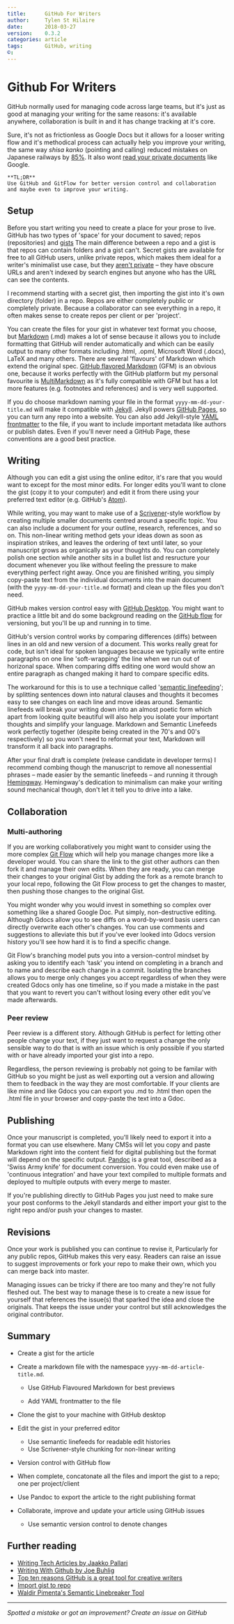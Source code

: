 ```yaml
---
title:      GitHub For Writers
author:     Tylen St Hilaire
date:       2018-03-27
version:    0.3.2
categories: article
tags:       GitHub, writing
©:
---
```


# Github For Writers

GitHub normally used for managing code 
across large teams, 
but it's just as good at managing your writing 
for the same reasons: 
it's available anywhere, 
collaboration is built in 
and it has change tracking at it's core.

Sure, 
it's not as frictionless as Google Docs 
but it allows for a looser writing flow 
and it's methodical process 
can actually help you improve your writing, 
the same way *shisa kanko* (pointing and calling) 
reduced mistakes on Japanese railways by [85%](https://www.japantimes.co.jp/news/2008/10/21/reference/jr-gestures/#.VL7Xg-d2MTk). 
It also wont [read your private documents](https://www.telegraph.co.uk/technology/2017/11/01/google-reading-docs/) like Google.

```
**TL;DR**
Use GitHub and GitFlow for better version control and collaboration and maybe even to improve your writing.
```

## Setup

Before you start writing 
you need to create a place for your prose to live.
GitHub has two types of 'space' for your document to saved; 
repos (repositories) and [gists](https://help.github.com/articles/about-gists/) 
The main difference between a repo and a gist 
is that repos can contain folders 
and a gist can't. 
Secret gists are available for free to all GitHub users, 
unlike private repos, 
which makes them ideal for a writer's minimalist use case, 
but they [aren't private](https://help.github.com/articles/about-gists/#secret-gists) – 
they have obscure URLs and aren't indexed by search engines 
but anyone who has the URL can see the contents.

I recommend starting with a secret gist, 
then importing the gist into it's own directory (folder) 
in a repo.
Repos are either completely public or completely private. 
Because a collaborator can see everything in a repo, 
it often makes sense to create repos per client or per 'project'.

You can create the files for your gist in whatever text format you choose, 
but [Markdown](https://daringfireball.net/projects/markdown/) (.md) makes a lot of sense 
because it allows you to include formatting 
that GitHub will render automatically 
and which can be easily output to many other formats 
including .html, .opml, Microsoft Word (.docx), LaTeX 
and many others. 
There are several 'flavours' of Markdown which extend the original spec. 
[GitHub flavored Markdown](https://guides.github.com/features/mastering-markdown/) (GFM) is an obvious one, 
because it works perfectly with the GitHub platform 
but my personal favourite is [MultiMarkdown](http://fletcherpenney.net/multimarkdown/) 
as it's fully compatible with GFM 
but has a lot more features 
(e.g. footnotes and references) 
and is very well supported.

If you do choose markdown 
naming your file in the format `yyyy-mm-dd-your-title.md` 
will make it compatible with [Jekyll](https://jekyllrb.com). 
Jekyll powers [GitHub Pages](https://pages.github.com), 
so you can turn any repo into a website.
You can also add Jekyll-style [YAML frontmatter](https://jekyllrb.com/docs/frontmatter/) to the file, 
if you want to include important metadata 
like authors or publish dates. 
Even if you'll never need a GitHub Page, 
these conventions are a good best practice.

## Writing

Although you can edit a gist using the online editor, 
it's rare that you would want to 
except for the most minor edits. 
For longer edits you'll want to clone the gist (copy it to your computer) 
and edit it from there using your preferred text editor (e.g. GitHub's [Atom](https://atom.io)). 

While writing, you may want to make use of a [Scrivener](https://literatureandlatte.com/scrivener/overview)-style workflow 
by creating multiple smaller documents 
centred around a specific topic. 
You can also include a document for your outline, research, references, 
and so on. 
This non-linear writing method 
gets your ideas down as soon as inspiration strikes, 
and leaves the ordering of text until later, 
so your manuscript grows as organically as your thoughts do. 
You can completely polish one section 
while another sits in a bullet list 
and resructure your document whenever you like 
without feeling the pressure 
to make everything perfect right away.
Once you are finished writing, 
you simply copy-paste text 
from the individual documents 
into the main document 
(with the `yyyy-mm-dd-your-title.md` format) 
and clean up the files you don't need.

GitHub makes version control easy with [GitHub Desktop](https://desktop.github.com). 
You might want to practice a little bit 
and do some background reading on the [GitHub flow](https://guides.github.com/introduction/flow/) for versioning, 
but you'll be up and running in to time.

GitHub's version control works by comparing differences (diffs) 
between lines in an old and new version of a document. 
This works really great for code, 
but isn't ideal for spoken languages 
because we typically write entire paragraphs on one line 
'soft-wrapping' the line when we run out of horizonal space. 
When comparing diffs 
editing one word would show an entire paragraph as changed 
making it hard to compare specific edits.

The workaround for this 
is to use a technique called '[semantic linefeeding](http://rhodesmill.org/brandon/2012/one-sentence-per-line/)'; 
by splitting sentences down 
into natural clauses and thoughts 
it becomes easy to see changes on each line 
and move ideas around. 
Semantic linefeeds will break your writing down 
into an almost poetic form 
which apart from looking quite beautiful 
will also help you isolate your important thoughts 
and simplify your language. 
Markdown and Semantic Linefeeds work perfectly together 
(despite being created in the 70's and 00's respectively) 
so you won't need to reformat your text, 
Markdown will transform it all back into paragraphs.

After your final draft is complete 
(release candidate in developer terms) 
I recommend combing though the manuscript 
to remove all nonessential phrases 
– made easier by the semantic linefeeds – 
and running it through [Hemingway](http://www.hemingwayapp.com). 
Hemingway's dedication to minimalism can make your writing sound mechanical though, 
don't let it tell you to drive into a lake.

## Collaboration

### Multi-authoring

If you are working collaboratively 
you might want to consider using the more complex [Git Flow](https://nvie.com/posts/a-successful-git-branching-model/) 
which will help you manage changes 
more like a developer would. 
You can share the link to the gist 
other authors can then fork it 
and manage their own edits. 
When they are ready, 
you can merge their changes to your original Gist 
by adding the fork as a remote branch to your local repo, 
following the Git Flow process to get the changes to master, 
then pushing those changes to the original Gist.

You might wonder why you would invest in something so complex 
over something like a shared Google Doc. 
Put simply, non-destructive editing. 
Although Gdocs allow you to see diffs on a word-by-word basis 
users can directly overwrite each other's changes. 
You can use comments and suggestions to alleviate this 
but if you've ever looked into Gdocs version history 
you'll see how hard it is to find a specific change. 

Git Flow's branching model puts you into a 
version-control mindset 
by asking you to identify each 'task' you intend on completing in a branch 
and to name and describe each change in a commit. 
Isolating the branches allows you to merge only changes you accept 
regardless of when they were created 
Gdocs only has one timeline, 
so if you made a mistake in the past 
that you want to revert 
you can't without losing every other edit you've made afterwards.

### Peer review

Peer review is a different story. 
Although GitHub is perfect for letting other people change your text, 
if they just want to request a change 
the only sensible way to do that is with an issue 
which is only possible if you started with 
or have already imported your gist 
into a repo.

Regardless, 
the person reviewing is probably not going to be familar with GitHub 
so you might be just as well exporting out a version 
and allowing them to feedback in the way they are most comfortable.
If your clients are like mine 
and like Gdocs 
you can export you .md to .html 
then open the .html file in your browser 
and copy-paste the text into a Gdoc.

## Publishing

Once your manuscript is completed, 
you'll likely need to export it into a format you can use elsewhere. 
Many CMSs will let you copy and paste Markdown 
right into the content field for digital publishing 
but the format will depend on the specific output. 
[Pandoc](http://pandoc.org) is a great tool, 
described as a 'Swiss Army knife' for document conversion. 
You could even make use of 'continuous integration' 
and have your text compiled to multiple formats 
and deployed to multiple outputs 
with every merge to master.

If you're publishing directly to GitHub Pages 
you just need to make sure your post conforms to the Jekyll standards 
and either import your gist to the right repo and/or push your changes to master.

## Revisions

Once your work is published 
you can continue to revise it, 
Particularly for any public repos, 
GitHub makes this very easy. 
Readers can raise an issue to suggest improvements 
or fork your repo to make their own, 
which you can merge back into master.

Managing issues can be tricky if there are too many
and they're not fully fleshed out. 
The best way to manage these is to 
create a new issue for yourself 
that references the issue(s) that sparked the idea 
and close the originals. 
That keeps the issue under your control 
but still acknowledges the original contributor.

## Summary

* Create a gist for the article 

* Create a markdown file with the namespace `yyyy-mm-dd-article-title.md`.

  * Use GitHub Flavoured Markdown for best previews


  * Add YAML frontmatter to the file

* Clone the gist to your machine with GitHub desktop

* Edit the gist in your preferred editor

  * Use semantic linefeeds for readable edit histories
  * Use Scrivener-style chunking for non-linear writing

* Version control with GitHub flow

* When complete, concatonate all the files and import the gist to a repo; one per project/client

* Use Pandoc to export the article to the right publishing format

* Collaborate, improve and update your article using GitHub issues

  * Use semantic version control to denote changes

## Further reading

* [Writing Tech Articles by Jaakko Pallari](https://gist.github.com/jkpl/b2ec253dee7c97ff150487479a7cf7ba)
* [Writing With Github by Joe Buhlig](https://joebuhlig.com/writing-with-github/)
* [Top ten reasons GitHub is a great tool for creative writers](https://medium.com/@jjmerelo/top-ten-reasons-github-is-a-great-tool-for-creative-writers-d0e8b27de71d)
* [Import gist to repo](https://stackoverflow.com/questions/13671328/transfer-gist-repo-to-github/37144960#37144960)
* [Waldir Pimenta's Semantic Linebreaker Tool](https://github.com/waldyrious/semantic-linebreaker)


------

*Spotted a mistake or got an improvement? Create an issue on GitHub*